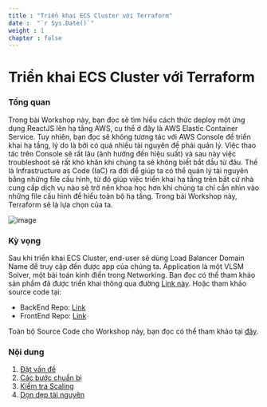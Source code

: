 ```yaml
---
title : "Triển khai ECS Cluster với Terraform"
date :  "`r Sys.Date()`" 
weight : 1 
chapter : false
---
```

# Triển khai ECS Cluster với Terraform

### Tổng quan

Trong bài Workshop này, bạn đọc sẽ tìm hiểu cách thức deploy một ứng dụng ReactJS lên hạ tầng AWS, cụ thể ở đây là AWS Elastic Container Service. Tuy nhiên, bạn đọc sẽ không tương tác với AWS Console để triển khai hạ tầng, lý do là bởi có quá nhiều tài nguyên để phải quản lý. Việc thao tác trên Console sẽ rất lâu (ảnh hưởng đến hiệu suất) và sau này việc troubleshoot sẽ rất khó khăn khi chúng ta sẽ không biết bắt đầu từ đâu. Thế là Infrastructure as Code (IaC) ra đời để giúp ta có thể quản lý tài nguyên bằng những file cấu hình, từ đó giúp việc triển khai hạ tầng trên bất cứ nhà cung cấp dịch vụ nào sẽ trở nên khoa học hơn khi chúng ta chỉ cần nhìn vào những file cấu hình để hiểu toàn bộ hạ tầng. Trong bài Workshop này, Terraform sẽ là lựa chọn của ta.

![image](/images/arc-log.png) 

### Kỳ vọng

Sau khi triển khai ECS Cluster, end-user sẽ dùng Load Balancer Domain Name để truy cập đến được app của chúng ta. Application là một VLSM Solver, một bài toán kinh điển trong Networking. Bạn đọc có thể tham khảo sản phẩm đã được triển khai thông qua đường [Link này](http://vlsm.heyyytamvo.io.vn). Hoặc tham khảo source code tại:

+ BackEnd Repo: [Link](https://github.com/heyyytamvo/VLSM-Solver-BE)
+ FrontEnd Repo: [Link](https://github.com/heyyytamvo/VLSM-Solver-FE)

Toàn bộ Source Code cho Workshop này, bạn đọc có thể tham khảo tại [đây](https://github.com/heyyytamvo/AWS-DevOps/tree/main/ECS/AWS-FCJ-WORKSHOP).
### Nội dung

 1. [Đặt vấn đề](1-introduce/)
 2. [Các bước chuẩn bị](2-Prerequiste/)
 3. [Kiểm tra Scaling](3-Scaling-Check/)
 4. [Dọn dẹp tài nguyên](4-cleanup/)
